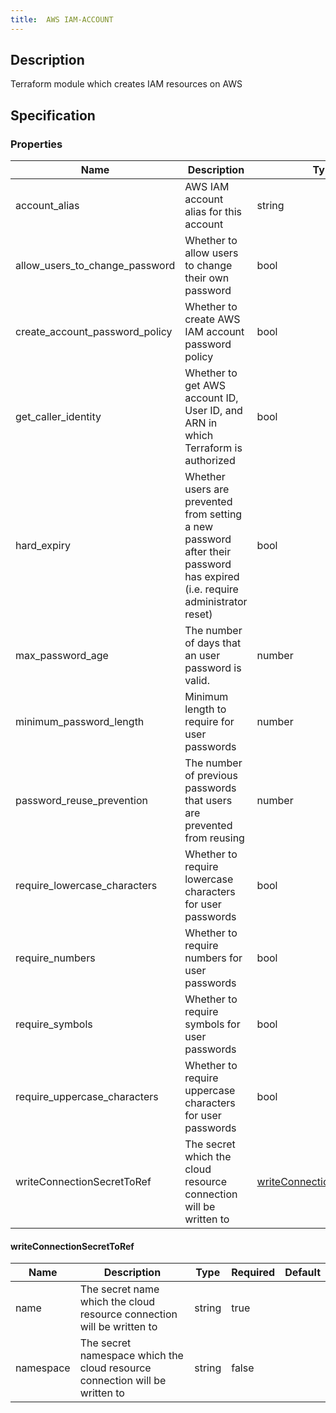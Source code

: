 ```yaml
---
title:  AWS IAM-ACCOUNT
---
```


## Description

Terraform module which creates IAM resources on AWS

## Specification


### Properties

 Name | Description | Type | Required | Default 
 ------------ | ------------- | ------------- | ------------- | ------------- 
 account_alias | AWS IAM account alias for this account | string | true |  
 allow_users_to_change_password | Whether to allow users to change their own password | bool | false |  
 create_account_password_policy | Whether to create AWS IAM account password policy | bool | false |  
 get_caller_identity | Whether to get AWS account ID, User ID, and ARN in which Terraform is authorized | bool | false |  
 hard_expiry | Whether users are prevented from setting a new password after their password has expired (i.e. require administrator reset) | bool | false |  
 max_password_age | The number of days that an user password is valid. | number | false |  
 minimum_password_length | Minimum length to require for user passwords | number | false |  
 password_reuse_prevention | The number of previous passwords that users are prevented from reusing | number | false |  
 require_lowercase_characters | Whether to require lowercase characters for user passwords | bool | false |  
 require_numbers | Whether to require numbers for user passwords | bool | false |  
 require_symbols | Whether to require symbols for user passwords | bool | false |  
 require_uppercase_characters | Whether to require uppercase characters for user passwords | bool | false |  
 writeConnectionSecretToRef | The secret which the cloud resource connection will be written to | [writeConnectionSecretToRef](#writeConnectionSecretToRef) | false |  


#### writeConnectionSecretToRef

 Name | Description | Type | Required | Default 
 ------------ | ------------- | ------------- | ------------- | ------------- 
 name | The secret name which the cloud resource connection will be written to | string | true |  
 namespace | The secret namespace which the cloud resource connection will be written to | string | false |  

